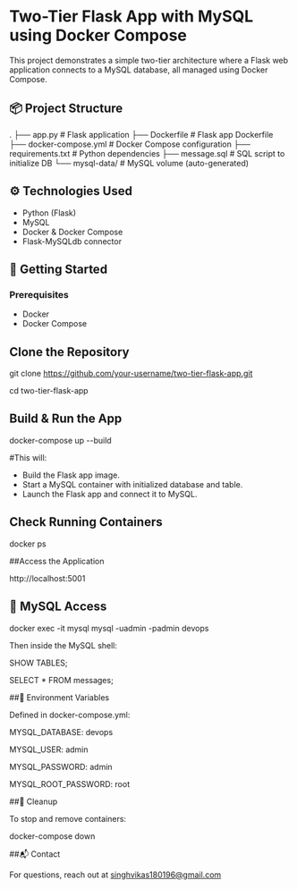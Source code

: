 # Two-Tier Flask App with MySQL using Docker Compose

This project demonstrates a simple two-tier architecture where a Flask web application connects to a MySQL database, all managed using Docker Compose.

## 📦 Project Structure

. ├── app.py # Flask application ├── Dockerfile # Flask app Dockerfile ├── docker-compose.yml # Docker Compose configuration ├── requirements.txt # Python dependencies ├── message.sql # SQL script to initialize DB └── mysql-data/ # MySQL volume (auto-generated)


## ⚙️ Technologies Used
- Python (Flask)
- MySQL
- Docker & Docker Compose
- Flask-MySQLdb connector

## 🚀 Getting Started
### Prerequisites
- Docker
- Docker Compose
  

## Clone the Repository
git clone https://github.com/your-username/two-tier-flask-app.git

cd two-tier-flask-app

## Build & Run the App
docker-compose up --build

#This will:
 * Build the Flask app image.
 * Start a MySQL container with initialized database and table.
 * Launch the Flask app and connect it to MySQL.

## Check Running Containers
docker ps

##Access the Application

http://localhost:5001

## 🧪 MySQL Access
docker exec -it mysql mysql -uadmin -padmin devops

Then inside the MySQL shell:

SHOW TABLES;

SELECT * FROM messages;

##🔧 Environment Variables

Defined in docker-compose.yml:

MYSQL_DATABASE: devops

MYSQL_USER: admin

MYSQL_PASSWORD: admin

MYSQL_ROOT_PASSWORD: root


##🧹 Cleanup

To stop and remove containers:

docker-compose down

##📬 Contact

For questions, reach out at singhvikas180196@gmail.com

